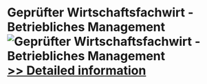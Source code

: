 # Geprüfter Wirtschaftsfachwirt - Betriebliches Management<br />![Geprüfter Wirtschaftsfachwirt - Betriebliches Management](https://mycommerce.akamaized.net/api/pimages/P300381771/BIG/300381771.JPG)<br />[>> Detailed information](https://secure.shareit.com/shareit/product.html?productid=300381771&affiliateid=200057808)